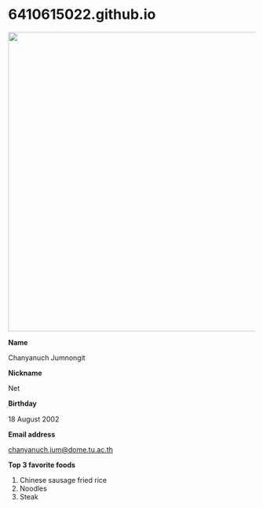 # 6410615022.github.io
<img src="https://drive.google.com/file/d/1wNsAS8kKYGCHlY4U4Er21if93dNjCI_m/preview" width="609">

**Name**

Chanyanuch Jumnongit  

**Nickname**

Net

ฺ**Birthday**

18 August 2002

**Email address**

chanyanuch.jum@dome.tu.ac.th

**Top 3 favorite foods**
1. Chinese sausage fried rice
2. Noodles
3. Steak
